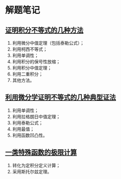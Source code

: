 # 解题笔记

## [证明积分不等式的几种方法](https://zhuanlan.zhihu.com/p/225283667)

1. 利用微分中值定理（包括泰勒公式）；
2. 利用柯西不等式；
3. 利用单调性；
4. 利用积分的保号性放缩；
5. 利用积分中值定理；
6. 利用二重积分；
7. 其他方法。

## [利用微分学证明不等式的几种典型证法](https://zhuanlan.zhihu.com/p/219958533)

1. 利用单调性；
2. 利用拉格朗日中值定理；
3. 利用泰勒公式；
4. 利用最值；
5. 利用函数凹凸性。

## [一类特殊函数的极限计算](https://zhuanlan.zhihu.com/p/219949436)

1. 转化为定积分定义计算；
2. 采用斯托尔兹定理。
